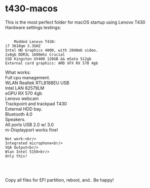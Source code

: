 # t430-macos
This is the most perfect folder for macOS startup using Lenovo T430<br/>
Hardware settings testings:<br/>
<br/>
```
	Modded Lenovo T430:
i7 3610qm 3.3GHZ 
Intel HD Graphics 4000, with 2048mb video.
2x8gb DDR3L 1600mhz Crucial
SSD Kingston UV400 120GB && mSata 512gb
External card graphics: AMD XFX RX 570 4gb

```
What works:<br/>
Full cpu management.<br/>
WLAN Realtek RTL8188EU USB<br/>
Intel LAN 82579LM<br/>
eGPU RX 570 4gb<br/>
Lenovo webcam<br/>
Trackpoint and trackpad T430<br/>
External HDD bay.<br/>
Bluetooth 4.0<br/>
Speakers.<br/>
All ports USB 2.0 w/ 3.0<br/>
m-Displayport works fine!<br/>
```
Not work:<br/>
Integrated microphone<br/>
VGA Output<br/>
Wlan Intel 5150<br/>
Only this!
```
&nbsp;

<br/>
Copy all files for EFI partition, reboot, and..
Be happy!


